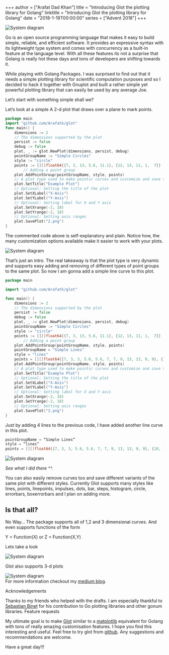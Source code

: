 +++
author = ["Arafat Dad Khan"]
title = "Introducing Glot the plotting library for Golang"
linktitle = "Introducing Glot the plotting library for Golang"
date = "2018-1-19T00:00:00"
series = ["Advent 2018"]
+++

![System diagram](/static/postimages/advent-2018/introducing-glot/glot-1.jpeg)

Go is an open source programming language that makes it easy to build simple, reliable, and efficient software. It provides an expressive syntax with its lightweight type system and comes with concurrency as a built-in feature at the language level. With all these features its not a surprise that Golang is really hot these days and tons of developers are shifting towards it.

While playing with Golang Packages. I was surprised to find out that it needs a simple plotting library for scientific computation purposes and so I decided to hack it together with Gnuplot and built a rather simple yet powerful plotting library that can easily be used by any average Joe.

Let’s start with something simple shall we?

Let’s look at a simple A 2-d plot that draws over a plane to mark points.


```go
package main
import "github.com/Arafatk/glot"
func main() {
	dimensions := 2
	// The dimensions supported by the plot
	persist := false
	debug := false
	plot, _ := glot.NewPlot(dimensions, persist, debug)
	pointGroupName := "Simple Circles"
	style := "circle"
	points := [][]float64{{7, 3, 13, 5.6, 11.1}, {12, 13, 11, 1,  7}}
        // Adding a point group
	plot.AddPointGroup(pointGroupName, style, points)
	// A plot type used to make points/ curves and customize and save them as an image.
	plot.SetTitle("Example Plot")
	// Optional: Setting the title of the plot
	plot.SetXLabel("X-Axis")
	plot.SetYLabel("Y-Axis")
	// Optional: Setting label for X and Y axis
	plot.SetXrange(-2, 18)
	plot.SetYrange(-2, 18)
	// Optional: Setting axis ranges
	plot.SavePlot("2.png")
}
```
The commented code above is self-explanatory and plain. Notice how, the many customization options available make it easier to work with your plots.

![System diagram](/static/postimages/advent-2018/introducing-glot/glot-2.png)

That’s just an intro. The real takeaway is that the plot type is very dynamic and supports easy adding and removing of different types of point groups to the same plot. So now I am gonna add a simple line curve to this plot.

```go
package main

import "github.com/Arafatk/glot"

func main() {
	dimensions := 2
	// The dimensions supported by the plot
	persist := false
	debug := false
	plot, _ := glot.NewPlot(dimensions, persist, debug)
	pointGroupName := "Simple Circles"
	style := "circle"
	points := [][]float64{{7, 3, 13, 5.6, 11.1}, {12, 13, 11, 1,  7}}
        // Adding a point group
	plot.AddPointGroup(pointGroupName, style, points)
	pointGroupName = "Simple Lines"
	style = "lines"
	points = [][]float64{{7, 3, 3, 5.6, 5.6, 7, 7, 9, 13, 13, 9, 9}, {10, 10, 4, 4, 5.4, 5.4, 4, 4, 4, 10, 10, 4}}
	plot.AddPointGroup(pointGroupName, style, points)
	// A plot type used to make points/ curves and customize and save them as an image.
	plot.SetTitle("Example Plot")
	// Optional: Setting the title of the plot
	plot.SetXLabel("X-Axis")
	plot.SetYLabel("Y-Axis")
	// Optional: Setting label for X and Y axis
	plot.SetXrange(-2, 18)
	plot.SetYrange(-2, 18)
	// Optional: Setting axis ranges
	plot.SavePlot("2.png")
}
```
Just by adding 4 lines to the previous code, I have added another line curve in this plot.

```go
pointGroupName = “Simple Lines”
style = “lines”
points = [][]float64{{7, 3, 3, 5.6, 5.6, 7, 7, 9, 13, 13, 9, 9}, {10, 10, 4, 4, 5.4, 5.4, 4, 4, 4, 10, 10, 4}} plot.AddPointGroup(pointGroupName, style, points)

```

![System diagram](/static/postimages/advent-2018/introducing-glot/glot-3.png)

*See what I did there ^^.*

You can also easily remove curves too and save different variants of the same plot with different styles. Currently Glot supports many styles like lines, points, linepoints, impulses, dots, bar, steps, histogram, circle, errorbars, boxerrorbars and I plan on adding more.

## Is that all?

No Way… The package supports all of 1,2 and 3 dimensional curves. And even supports functions of the form

Y = Function(X) or Z = Function(X,Y)

Lets take a look

![System diagram](/static/postimages/advent-2018/introducing-glot/glot-4.png)

Glot also supports 3-d plots

![System diagram](/static/postimages/advent-2018/introducing-glot/glot-5.png)     
For more information checkout my [medium blog](https://medium.com/@Arafat./).

Acknowledgements

Thanks to my friends who helped with the drafts. I am especially thankful to [Sebastian Binet](https://github.com/sbinet) for his contribution to Go plotting libraries and other gonum libraries.
Feature requests

My ultimate goal is to make [Glot](https://github.com/Arafatk/glot) similar to a [matplotlib](https://matplotlib.org/) equivalent for Golang with tons of really amazing customisation features. I hope you find this interesting and useful. Feel free to try glot from [github](https://github.com/Arafatk/glot). Any suggestions and recommendations are welcome.

Have a great day!!!
